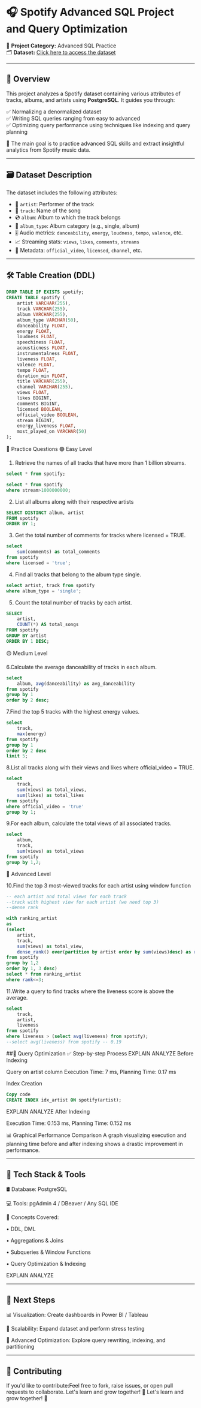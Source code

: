 # 🎧 Spotify Advanced SQL Project and Query Optimization

📌 **Project Category:** Advanced SQL Practice  
🗂️ **Dataset:** [Click here to access the dataset](https://www.kaggle.com/datasets/sanjanchaudhari/spotify-dataset) 

---

## 📄 Overview

This project analyzes a Spotify dataset containing various attributes of tracks, albums, and artists using **PostgreSQL**. It guides you through:

✅ Normalizing a denormalized dataset  
✅ Writing SQL queries ranging from easy to advanced  
✅ Optimizing query performance using techniques like indexing and query planning

🎯 The main goal is to practice advanced SQL skills and extract insightful analytics from Spotify music data.

---

## 🗃️ Dataset Description

The dataset includes the following attributes:

- 🎤 `artist`: Performer of the track  
- 🎵 `track`: Name of the song  
- 💿 `album`: Album to which the track belongs  
- 🧾 `album_type`: Album category (e.g., single, album)  
- 🎚️ Audio metrics: `danceability`, `energy`, `loudness`, `tempo`, `valence`, etc.  
- 📈 Streaming stats: `views`, `likes`, `comments`, `streams`  
- 🔖 Metadata: `official_video`, `licensed`, `channel`, etc.

---

## 🛠️ Table Creation (DDL)

```sql
DROP TABLE IF EXISTS spotify;
CREATE TABLE spotify (
    artist VARCHAR(255),
    track VARCHAR(255),
    album VARCHAR(255),
    album_type VARCHAR(50),
    danceability FLOAT,
    energy FLOAT,
    loudness FLOAT,
    speechiness FLOAT,
    acousticness FLOAT,
    instrumentalness FLOAT,
    liveness FLOAT,
    valence FLOAT,
    tempo FLOAT,
    duration_min FLOAT,
    title VARCHAR(255),
    channel VARCHAR(255),
    views FLOAT,
    likes BIGINT,
    comments BIGINT,
    licensed BOOLEAN,
    official_video BOOLEAN,
    stream BIGINT,
    energy_liveness FLOAT,
    most_played_on VARCHAR(50)
);
```

🔎 Practice Questions
🟢 Easy Level
1. Retrieve the names of all tracks that have more than 1 billion streams.
``` sql
select * from spotify;

select * from spotify 
where stream>1000000000;
```
2. List all albums along with their respective artists

```sql
SELECT DISTINCT album, artist
FROM spotify
ORDER BY 1;
```
3. Get the total number of comments for tracks where licensed = TRUE.
```sql
select 
	sum(comments) as total_comments
from spotify
where licensed = 'true';
```
4. Find all tracks that belong to the album type single.
```sql
select artist, track from spotify
where album_type = 'single';
```
5. Count the total number of tracks by each artist.

```sql
SELECT 
    artist, 
    COUNT(*) AS total_songs
FROM spotify
GROUP BY artist
ORDER BY 1 DESC;
```

🟡 Medium Level

6.Calculate the average danceability of tracks in each album.
```sql
select 
	album, avg(danceability) as avg_danceability
from spotify
group by 1
order by 2 desc;
```
7.Find the top 5 tracks with the highest energy values.
```sql
select 
	track,
	max(energy)
from spotify 
group by 1
order by 2 desc
limit 5;
```
8.List all tracks along with their views and likes where official_video = TRUE.
```sql
select 
	track, 
	sum(views) as total_views,
	sum(likes) as total_likes
from spotify
where official_video = 'true'
group by 1;	
```
9.For each album, calculate the total views of all associated tracks.
```sql
select 
	album,
	track,
	sum(views) as total_views
from spotify
group by 1,2;
```

🔴 Advanced Level
   
10.Find the top 3 most-viewed tracks for each artist using window function
```sql
-- each artist and total views for each track
--track with highest view for each artist (we need top 3)
--dense rank

with ranking_artist
as
(select 
	artist,
	track,
	sum(views) as total_view,
	dense_rank() over(partition by artist order by sum(views)desc) as rank
from spotify
group by 1,2
order by 1, 3 desc)
select * from ranking_artist
where rank<=3;
```
11.Write a query to find tracks where the liveness score is above the average.
```sql
select 
	track, 
	artist,
	liveness
from spotify
where liveness > (select avg(liveness) from spotify);
--select avg(liveness) from spotify -- 0.19
```

##🚀 Query Optimization
✅ Step-by-step Process
EXPLAIN ANALYZE Before Indexing

Query on artist column
Execution Time: 7 ms, Planning Time: 0.17 ms

Index Creation

```sql
Copy code
CREATE INDEX idx_artist ON spotify(artist);
```
EXPLAIN ANALYZE After Indexing

Execution Time: 0.153 ms, Planning Time: 0.152 ms

📊 Graphical Performance Comparison
A graph visualizing execution and planning time before and after indexing shows a drastic improvement in performance.

---

## 🧰 Tech Stack & Tools
🛢️ Database: PostgreSQL

💻 Tools: pgAdmin 4 / DBeaver / Any SQL IDE

🧠 Concepts Covered:

• DDL, DML

• Aggregations & Joins

• Subqueries & Window Functions

• Query Optimization & Indexing

EXPLAIN ANALYZE

---

## 🎯 Next Steps
📊 Visualization: Create dashboards in Power BI / Tableau

🧩 Scalability: Expand dataset and perform stress testing

🧠 Advanced Optimization: Explore query rewriting, indexing, and partitioning

---

## 🤝 Contributing
If you'd like to contribute:Feel free to fork, raise issues, or open pull requests to collaborate. Let's learn and grow together! 🌱
Let's learn and grow together! 🌱
